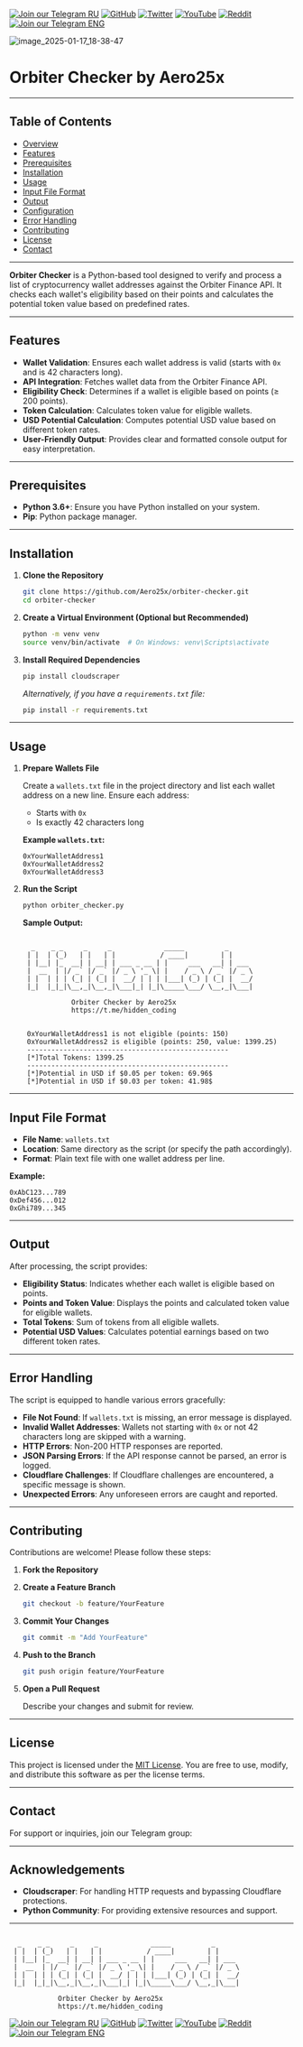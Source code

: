 [![Join our Telegram RU](https://img.shields.io/badge/Telegram-RU-03A500?style=for-the-badge&logo=telegram&logoColor=white&labelColor=blue&color=red)](https://t.me/hidden_coding)
[![GitHub](https://img.shields.io/badge/GitHub-181717?style=for-the-badge&logo=github&logoColor=white)](https://github.com/aero25x)
[![Twitter](https://img.shields.io/badge/Twitter-1DA1F2?style=for-the-badge&logo=x&logoColor=white)](https://x.com/aero25x)
[![YouTube](https://img.shields.io/badge/YouTube-FF0000?style=for-the-badge&logo=youtube&logoColor=white)](https://www.youtube.com/@flaming_chameleon)
[![Reddit](https://img.shields.io/badge/Reddit-FF3A00?style=for-the-badge&logo=reddit&logoColor=white)](https://www.reddit.com/r/HiddenCode/)
[![Join our Telegram ENG](https://img.shields.io/badge/Telegram-EN-03A500?style=for-the-badge&logo=telegram&logoColor=white&labelColor=blue&color=red)](https://t.me/hidden_coding_en)


![image_2025-01-17_18-38-47](https://github.com/user-attachments/assets/39d42d94-03f0-465c-b9fe-e2100eb616f1)


# Orbiter Checker by Aero25x


---

## Table of Contents

- [Overview](#overview)
- [Features](#features)
- [Prerequisites](#prerequisites)
- [Installation](#installation)
- [Usage](#usage)
- [Input File Format](#input-file-format)
- [Output](#output)
- [Configuration](#configuration)
- [Error Handling](#error-handling)
- [Contributing](#contributing)
- [License](#license)
- [Contact](#contact)

---



**Orbiter Checker** is a Python-based tool designed to verify and process a list of cryptocurrency wallet addresses against the Orbiter Finance API. It checks each wallet's eligibility based on their points and calculates the potential token value based on predefined rates.

---

## Features

- **Wallet Validation**: Ensures each wallet address is valid (starts with `0x` and is 42 characters long).
- **API Integration**: Fetches wallet data from the Orbiter Finance API.
- **Eligibility Check**: Determines if a wallet is eligible based on points (≥ 200 points).
- **Token Calculation**: Calculates token value for eligible wallets.
- **USD Potential Calculation**: Computes potential USD value based on different token rates.
- **User-Friendly Output**: Provides clear and formatted console output for easy interpretation.

---

## Prerequisites

- **Python 3.6+**: Ensure you have Python installed on your system.
- **Pip**: Python package manager.

---

## Installation

1. **Clone the Repository**

   ```bash
   git clone https://github.com/Aero25x/orbiter-checker.git
   cd orbiter-checker
   ```

2. **Create a Virtual Environment (Optional but Recommended)**

   ```bash
   python -m venv venv
   source venv/bin/activate  # On Windows: venv\Scripts\activate
   ```

3. **Install Required Dependencies**

   ```bash
   pip install cloudscraper
   ```

   *Alternatively, if you have a `requirements.txt` file:*

   ```bash
   pip install -r requirements.txt
   ```

---

## Usage

1. **Prepare Wallets File**

   Create a `wallets.txt` file in the project directory and list each wallet address on a new line. Ensure each address:

   - Starts with `0x`
   - Is exactly 42 characters long

   **Example `wallets.txt`:**

   ```
   0xYourWalletAddress1
   0xYourWalletAddress2
   0xYourWalletAddress3
   ```

2. **Run the Script**

   ```bash
   python orbiter_checker.py
   ```

   **Sample Output:**

   ```
  
     _    _ _     _     _             _____          _
    | |  | (_)   | |   | |           / ____|        | |
    | |__| |_  __| | __| | ___ _ __ | |     ___   __| | ___
    |  __  | |/ _` |/ _` |/ _ \ '_ \| |    / _ \ / _` |/ _ \
    | |  | | | (_| | (_| |  __/ | | | |___| (_) | (_| |  __/
    |_|  |_|_|\__,_|\__,_|\___|_| |_|\_____\___/ \__,_|\___|

               Orbiter Checker by Aero25x
               https://t.me/hidden_coding


    0xYourWalletAddress1 is not eligible (points: 150)
    0xYourWalletAddress2 is eligible (points: 250, value: 1399.25)
    --------------------------------------------------
    [*]Total Tokens: 1399.25
    --------------------------------------------------
    [*]Potential in USD if $0.05 per token: 69.96$
    [*]Potential in USD if $0.03 per token: 41.98$
   ```

---

## Input File Format

- **File Name**: `wallets.txt`
- **Location**: Same directory as the script (or specify the path accordingly).
- **Format**: Plain text file with one wallet address per line.

**Example:**

```
0xAbC123...789
0xDef456...012
0xGhi789...345
```

---

## Output

After processing, the script provides:

- **Eligibility Status**: Indicates whether each wallet is eligible based on points.
- **Points and Token Value**: Displays the points and calculated token value for eligible wallets.
- **Total Tokens**: Sum of tokens from all eligible wallets.
- **Potential USD Values**: Calculates potential earnings based on two different token rates.


---

## Error Handling

The script is equipped to handle various errors gracefully:

- **File Not Found**: If `wallets.txt` is missing, an error message is displayed.
- **Invalid Wallet Addresses**: Wallets not starting with `0x` or not 42 characters long are skipped with a warning.
- **HTTP Errors**: Non-200 HTTP responses are reported.
- **JSON Parsing Errors**: If the API response cannot be parsed, an error is logged.
- **Cloudflare Challenges**: If Cloudflare challenges are encountered, a specific message is shown.
- **Unexpected Errors**: Any unforeseen errors are caught and reported.

---

## Contributing

Contributions are welcome! Please follow these steps:

1. **Fork the Repository**

2. **Create a Feature Branch**

   ```bash
   git checkout -b feature/YourFeature
   ```

3. **Commit Your Changes**

   ```bash
   git commit -m "Add YourFeature"
   ```

4. **Push to the Branch**

   ```bash
   git push origin feature/YourFeature
   ```

5. **Open a Pull Request**

   Describe your changes and submit for review.

---

## License

This project is licensed under the [MIT License](LICENSE). You are free to use, modify, and distribute this software as per the license terms.

---

## Contact

For support or inquiries, join our Telegram group:


---

## Acknowledgements

- **Cloudscraper**: For handling HTTP requests and bypassing Cloudflare protections.
- **Python Community**: For providing extensive resources and support.

---



```
  
  _    _ _     _     _             _____          _
 | |  | (_)   | |   | |           / ____|        | |
 | |__| |_  __| | __| | ___ _ __ | |     ___   __| | ___
 |  __  | |/ _` |/ _` |/ _ \ '_ \| |    / _ \ / _` |/ _ \
 | |  | | | (_| | (_| |  __/ | | | |___| (_) | (_| |  __/
 |_|  |_|_|\__,_|\__,_|\___|_| |_|\_____\___/ \__,_|\___|

            Orbiter Checker by Aero25x
            https://t.me/hidden_coding
```

[![Join our Telegram RU](https://img.shields.io/badge/Telegram-RU-03A500?style=for-the-badge&logo=telegram&logoColor=white&labelColor=blue&color=red)](https://t.me/hidden_coding)
[![GitHub](https://img.shields.io/badge/GitHub-181717?style=for-the-badge&logo=github&logoColor=white)](https://github.com/aero25x)
[![Twitter](https://img.shields.io/badge/Twitter-1DA1F2?style=for-the-badge&logo=x&logoColor=white)](https://x.com/aero25x)
[![YouTube](https://img.shields.io/badge/YouTube-FF0000?style=for-the-badge&logo=youtube&logoColor=white)](https://www.youtube.com/@flaming_chameleon)
[![Reddit](https://img.shields.io/badge/Reddit-FF3A00?style=for-the-badge&logo=reddit&logoColor=white)](https://www.reddit.com/r/HiddenCode/)
[![Join our Telegram ENG](https://img.shields.io/badge/Telegram-EN-03A500?style=for-the-badge&logo=telegram&logoColor=white&labelColor=blue&color=red)](https://t.me/hidden_coding_en)

